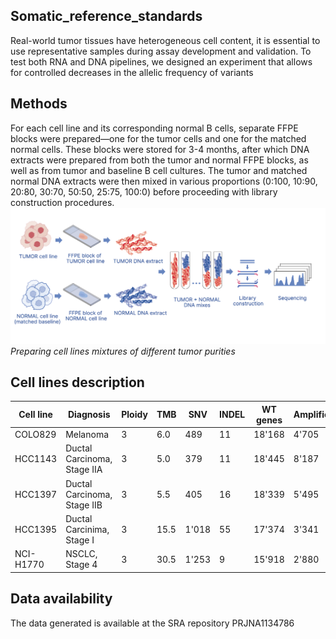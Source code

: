 ## Somatic_reference_standards
Real-world tumor tissues have heterogeneous cell content, it is essential to use representative samples during assay development and validation. To test both RNA and DNA pipelines, we designed an experiment that allows for controlled decreases in the allelic frequency of variants

## Methods
For each cell line and its corresponding normal B cells, separate FFPE blocks were prepared—one for the tumor cells and one for the matched normal cells. These blocks were stored for 3-4 months, after which DNA extracts were prepared from both the tumor and normal FFPE blocks, as well as from tumor and baseline B cell cultures. The tumor and matched normal DNA extracts were then mixed in various proportions (0:100, 10:90, 20:80, 30:70, 50:50, 25:75, 100:0) before proceeding with library construction procedures.
![Preparing cell lines mixtures of different tumor purities](./plots/cell_line_dilution.png)
*Preparing cell lines mixtures of different tumor purities*

## Cell lines description 
| Cell line |         Diagnosis         | Ploidy | TMB | SNV | INDEL | WT genes | Amplifications | Deletions | Neutral |
|-----------|---------------------------|--------|-----|-----|-------|----------|----------------|-----------|---------|
|COLO829    |Melanoma                   |3       |6.0  |489  |11     |18'168    |4'705           |2'614      |9'024    |
|HCC1143    |Ductal Carcinoma, Stage IIA|3       |5.0  |379  |11     |18'445    |8'187           |2'973      |4'599    |
|HCC1397    |Ductal Carcinoma, Stage IIB|3       |5.5  |405  |16     |18'339    |5'495           |4'855      |4'319    |
|HCC1395    |Ductal Carcinima, Stage I  |3       |15.5 |1'018|55     |17'374    |3'341           |5'414      |3'750    |
|NCI-H1770  |NSCLC, Stage 4             |3       |30.5 |1'253|9      |15'918    |2'880           |7'008      |6'785    |

## Data availability 
The data generated is available at the SRA repository PRJNA1134786
